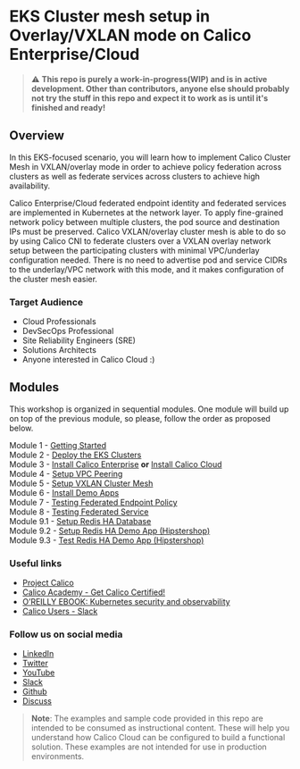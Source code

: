 # EKS Cluster mesh setup in Overlay/VXLAN mode on Calico Enterprise/Cloud

> :warning: **This repo is purely a work-in-progress(WIP) and is in active development. Other than contributors, anyone else should probably not try the stuff in this repo and expect it to work as is until it's finished and ready!**

## Overview

In this EKS-focused scenario, you will learn how to implement Calico Cluster Mesh in VXLAN/overlay mode in order to achieve policy federation across clusters as well as federate services across clusters to achieve high availability.

Calico Enterprise/Cloud federated endpoint identity and federated services are implemented in Kubernetes at the network layer. To apply fine-grained network policy between multiple clusters, the pod source and destination IPs must be preserved. Calico VXLAN/overlay cluster mesh is able to do so by using Calico CNI to federate clusters over a VXLAN overlay network setup between the participating clusters with minimal VPC/underlay configuration needed. There is no need to advertise pod and service CIDRs to the underlay/VPC network with this mode, and it makes configuration of the cluster mesh easier.

### Target Audience

- Cloud Professionals
- DevSecOps Professional
- Site Reliability Engineers (SRE)
- Solutions Architects
- Anyone interested in Calico Cloud :)

## Modules

This workshop is organized in sequential modules. One module will build up on top of the previous module, so please, follow the order as proposed below.

Module 1 - [Getting Started](modules/module-1-getting-started.md)  
Module 2 - [Deploy the EKS Clusters](modules/module-2-deploy-eks.md)  
Module 3 - [Install Calico Enterprise](modules/module-3.1-install-calient-mgmt.md) **or** [Install Calico Cloud](modules/module-3.2-cc-setup.md)  
Module 4 - [Setup VPC Peering](modules/module-4-setup-vpcpeering.md)  
Module 5 - [Setup VXLAN Cluster Mesh](modules/module-5-setup-clustermesh.md)  
Module 6 - [Install Demo Apps](modules/module-6-install-demo-apps.md)  
Module 7 - [Testing Federated Endpoint Policy](modules/module-7-test-fed-endpoints.md)  
Module 8 - [Testing Federated Service](modules/module-8-test-fed-svc.md)  
Module 9.1 - [Setup Redis HA Database](modules/module-9.1-setup-redis-ha-db.md)  
Module 9.2 - [Setup Redis HA Demo App (Hipstershop)](modules/module-9.2-setup-redis-ha-demo-app.md)  
Module 9.3 - [Test Redis HA Demo App (Hipstershop)](modules/module-9.3-test-redis-ha-demo-app.md)  

### Useful links

- [Project Calico](https://www.tigera.io/project-calico/)
- [Calico Academy - Get Calico Certified!](https://academy.tigera.io/)
- [O’REILLY EBOOK: Kubernetes security and observability](https://www.tigera.io/lp/kubernetes-security-and-observability-ebook)
- [Calico Users - Slack](https://slack.projectcalico.org/)

### Follow us on social media

- [LinkedIn](https://www.linkedin.com/company/tigera/)
- [Twitter](https://twitter.com/tigeraio)
- [YouTube](https://www.youtube.com/channel/UC8uN3yhpeBeerGNwDiQbcgw/)
- [Slack](https://calicousers.slack.com/)
- [Github](https://github.com/tigera-solutions/)
- [Discuss](https://discuss.projectcalico.tigera.io/)

> **Note**: The examples and sample code provided in this repo are intended to be consumed as instructional content. These will help you understand how Calico Cloud can be configured to build a functional solution. These examples are not intended for use in production environments.
